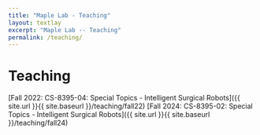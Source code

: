 ```yaml
---
title: "Maple Lab - Teaching"
layout: textlay
excerpt: "Maple Lab -- Teaching"
permalink: /teaching/
---
```


# Teaching 

[Fall 2022: CS-8395-04: Special Topics - Intelligent Surgical Robots]({{ site.url }}{{ site.baseurl }}/teaching/fall22)
[Fall 2024: CS-8395-02: Special Topics - Intelligent Surgical Robots]({{ site.url }}{{ site.baseurl }}/teaching/fall24)
